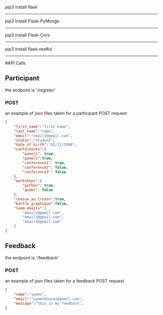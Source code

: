pip3 install flask
****************************
pip3 install Flask-PyMongo
****************************
pip3 install Flask-Cors
****************************
pip3 install flask-restful
****************************

#API Calls

## Participant
the endpoint is '/register'
### POST
an example of json files taken for a participant POST request
```json
{
    "first_name":"first name",
    "last_name":"name",
    "email":"email1@gmail.com",
    "status":"student",
    "date_of_birth":"02/11/1998",
    "conferences":{
        "panel1": true,
        "panel2":true,
        "conference1": true,
        "conference2": false,
        "conference3": false
    },
    "workshops":{
        "python": true,
        "godot": false
    },
    "chasse_au_tresor":true,
    "battle_graphique":false,
    "team_emails":[
        "email2@gmail.com",
        "email3@gmail.com",
        "email4@gmail.com"
    ]
}
```

## Feedback
the endpoint is '/feedback'
### POST
an example of json files taken for a feedback POST request
```json
{
    "name":"aymen",
    "email":"aymenkhouas@gmail.com",
    "message":"this is my feedback",
}
```
